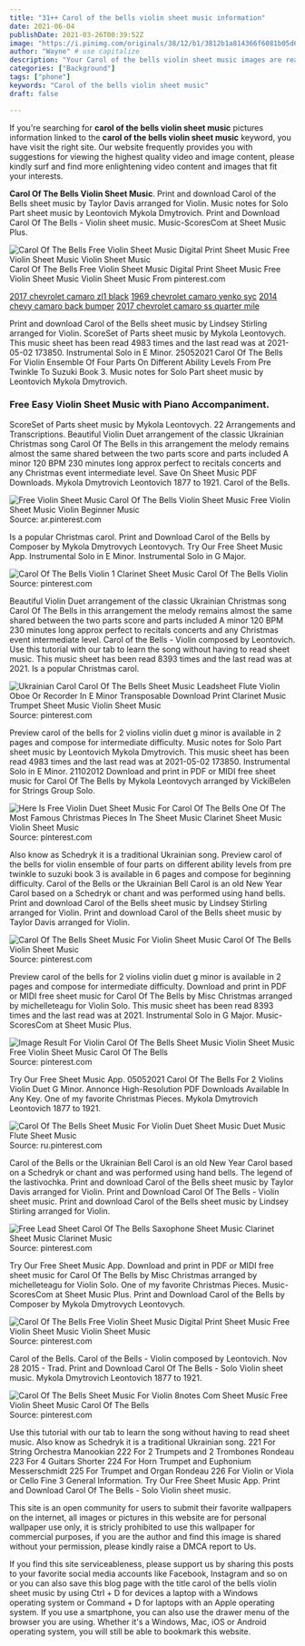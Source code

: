 ```yaml
---
title: "31++ Carol of the bells violin sheet music information"
date: 2021-06-04
publishDate: 2021-03-26T00:39:52Z
image: "https://i.pinimg.com/originals/38/12/b1/3812b1a814366f6081b05d67f07f8d77.png"
author: "Wayne" # use capitalize
description: "Your Carol of the bells violin sheet music images are ready in this website. Carol of the bells violin sheet music are a topic that is being searched for and liked by netizens today. You can Get the Carol of the bells violin sheet music files here. Download all free photos."
categories: ["Background"]
tags: ["phone"]
keywords: "Carol of the bells violin sheet music"
draft: false

---
```


If you're searching for **carol of the bells violin sheet music** pictures information linked to the **carol of the bells violin sheet music** keyword, you have visit the right  site.  Our website frequently  provides you with  suggestions  for viewing  the highest  quality video and image  content, please kindly surf and find more enlightening video content and images  that fit your interests.

**Carol Of The Bells Violin Sheet Music**. Print and download Carol of the Bells sheet music by Taylor Davis arranged for Violin. Music notes for Solo Part sheet music by Leontovich Mykola Dmytrovich. Print and Download Carol Of The Bells - Violin sheet music. Music-ScoresCom at Sheet Music Plus.

![Carol Of The Bells Free Violin Sheet Music Digital Print Sheet Music Free Violin Sheet Music Violin Sheet Music](https://i.pinimg.com/originals/a0/6a/08/a06a08ef301b1a19356b32d54bf77499.jpg "Carol Of The Bells Free Violin Sheet Music Digital Print Sheet Music Free Violin Sheet Music Violin Sheet Music")
Carol Of The Bells Free Violin Sheet Music Digital Print Sheet Music Free Violin Sheet Music Violin Sheet Music From pinterest.com

[2017 chevrolet camaro zl1 black](/2017-chevrolet-camaro-zl1-black/)
[1969 chevrolet camaro yenko syc](/1969-chevrolet-camaro-yenko-syc/)
[2014 chevy camaro back bumper](/2014-chevy-camaro-back-bumper/)
[2017 chevrolet camaro ss quarter mile](/2017-chevrolet-camaro-ss-quarter-mile/)

Print and download Carol of the Bells sheet music by Lindsey Stirling arranged for Violin. ScoreSet of Parts sheet music by Mykola Leontovych. This music sheet has been read 4983 times and the last read was at 2021-05-02 173850. Instrumental Solo in E Minor. 25052021 Carol Of The Bells For Violin Ensemble Of Four Parts On Different Ability Levels From Pre Twinkle To Suzuki Book 3. Music notes for Solo Part sheet music by Leontovich Mykola Dmytrovich.

### Free Easy Violin Sheet Music with Piano Accompaniment.

ScoreSet of Parts sheet music by Mykola Leontovych. 22 Arrangements and Transcriptions. Beautiful Violin Duet arrangement of the classic Ukrainian Christmas song Carol Of The Bells in this arrangement the melody remains almost the same shared between the two parts score and parts included A minor 120 BPM 230 minutes long approx perfect to recitals concerts and any Christmas event intermediate level. Save On Sheet Music PDF Downloads. Mykola Dmytrovich Leontovich 1877 to 1921. Carol of the Bells.


![Free Violin Sheet Music Carol Of The Bells Violin Sheet Music Free Violin Sheet Music Violin Beginner Music](https://i.pinimg.com/originals/bc/1a/32/bc1a320b7ecc909331613bdb74051f30.jpg "Free Violin Sheet Music Carol Of The Bells Violin Sheet Music Free Violin Sheet Music Violin Beginner Music")
Source: ar.pinterest.com

Is a popular Christmas carol. Print and Download Carol of the Bells by Composer by Mykola Dmytrovych Leontovych. Try Our Free Sheet Music App. Instrumental Solo in E Minor. Instrumental Solo in G Major.

![Carol Of The Bells Violin 1 Clarinet Sheet Music Carol Of The Bells Violin](https://i.pinimg.com/originals/37/0c/5a/370c5a1ca2af60d1f63750e6d1913c60.png "Carol Of The Bells Violin 1 Clarinet Sheet Music Carol Of The Bells Violin")
Source: pinterest.com

Beautiful Violin Duet arrangement of the classic Ukrainian Christmas song Carol Of The Bells in this arrangement the melody remains almost the same shared between the two parts score and parts included A minor 120 BPM 230 minutes long approx perfect to recitals concerts and any Christmas event intermediate level. Carol of the Bells - Violin composed by Leontovich. Use this tutorial with our tab to learn the song without having to read sheet music. This music sheet has been read 8393 times and the last read was at 2021. Is a popular Christmas carol.

![Ukrainian Carol Carol Of The Bells Sheet Music Leadsheet Flute Violin Oboe Or Recorder In E Minor Transposable Download Print Clarinet Music Trumpet Sheet Music Violin Sheet Music](https://i.pinimg.com/originals/35/bd/0e/35bd0e74df4e1e3617b3a4ed346065d6.gif "Ukrainian Carol Carol Of The Bells Sheet Music Leadsheet Flute Violin Oboe Or Recorder In E Minor Transposable Download Print Clarinet Music Trumpet Sheet Music Violin Sheet Music")
Source: pinterest.com

Preview carol of the bells for 2 violins violin duet g minor is available in 2 pages and compose for intermediate difficulty. Music notes for Solo Part sheet music by Leontovich Mykola Dmytrovich. This music sheet has been read 4983 times and the last read was at 2021-05-02 173850. Instrumental Solo in E Minor. 21102012 Download and print in PDF or MIDI free sheet music for Carol Of The Bells by Mykola Leontovych arranged by VickiBelen for Strings Group Solo.

![Here Is Free Violin Duet Sheet Music For Carol Of The Bells One Of The Most Famous Christmas Pieces In The Sheet Music Clarinet Sheet Music Violin Sheet Music](https://i.pinimg.com/736x/75/dd/cb/75ddcb8d9ff4deb2cbb6b5eff554a0db.jpg "Here Is Free Violin Duet Sheet Music For Carol Of The Bells One Of The Most Famous Christmas Pieces In The Sheet Music Clarinet Sheet Music Violin Sheet Music")
Source: pinterest.com

Also know as Schedryk it is a traditional Ukrainian song. Preview carol of the bells for violin ensemble of four parts on different ability levels from pre twinkle to suzuki book 3 is available in 6 pages and compose for beginning difficulty. Carol of the Bells or the Ukrainian Bell Carol is an old New Year Carol based on a Schedryk or chant and was performed using hand bells. Print and download Carol of the Bells sheet music by Lindsey Stirling arranged for Violin. Print and download Carol of the Bells sheet music by Taylor Davis arranged for Violin.

![Carol Of The Bells Sheet Music For Violin Sheet Music Carol Of The Bells Violin Sheet Music](https://i.pinimg.com/originals/e8/00/f6/e800f643d1ffc6058280094714662663.gif "Carol Of The Bells Sheet Music For Violin Sheet Music Carol Of The Bells Violin Sheet Music")
Source: pinterest.com

Preview carol of the bells for 2 violins violin duet g minor is available in 2 pages and compose for intermediate difficulty. Download and print in PDF or MIDI free sheet music for Carol Of The Bells by Misc Christmas arranged by michelleteagu for Violin Solo. This music sheet has been read 8393 times and the last read was at 2021. Instrumental Solo in G Major. Music-ScoresCom at Sheet Music Plus.

![Image Result For Violin Carol Of The Bells Sheet Music Violin Sheet Music Free Violin Sheet Music Carol Of The Bells](https://i.pinimg.com/originals/06/08/dc/0608dc59830bcc1a798e3b38f9cfb69c.png "Image Result For Violin Carol Of The Bells Sheet Music Violin Sheet Music Free Violin Sheet Music Carol Of The Bells")
Source: pinterest.com

Try Our Free Sheet Music App. 05052021 Carol Of The Bells For 2 Violins Violin Duet G Minor. Annonce High-Resolution PDF Downloads Available In Any Key. One of my favorite Christmas Pieces. Mykola Dmytrovich Leontovich 1877 to 1921.

![Carol Of The Bells Sheet Music For Violin Duet Sheet Music Duet Music Flute Sheet Music](https://i.pinimg.com/originals/db/6a/07/db6a07bcb6d245493ac58296064ef033.gif "Carol Of The Bells Sheet Music For Violin Duet Sheet Music Duet Music Flute Sheet Music")
Source: ru.pinterest.com

Carol of the Bells or the Ukrainian Bell Carol is an old New Year Carol based on a Schedryk or chant and was performed using hand bells. The legend of the lastivochka. Print and download Carol of the Bells sheet music by Taylor Davis arranged for Violin. Print and Download Carol Of The Bells - Violin sheet music. Print and download Carol of the Bells sheet music by Lindsey Stirling arranged for Violin.

![Free Lead Sheet Carol Of The Bells Saxophone Sheet Music Clarinet Sheet Music Clarinet Music](https://i.pinimg.com/originals/85/c5/e0/85c5e02fe6af7377fdbd43b7c8cbc598.jpg "Free Lead Sheet Carol Of The Bells Saxophone Sheet Music Clarinet Sheet Music Clarinet Music")
Source: pinterest.com

Try Our Free Sheet Music App. Download and print in PDF or MIDI free sheet music for Carol Of The Bells by Misc Christmas arranged by michelleteagu for Violin Solo. One of my favorite Christmas Pieces. Music-ScoresCom at Sheet Music Plus. Print and Download Carol of the Bells by Composer by Mykola Dmytrovych Leontovych.

![Carol Of The Bells Free Violin Sheet Music Digital Print Sheet Music Free Violin Sheet Music Violin Sheet Music](https://i.pinimg.com/originals/a0/6a/08/a06a08ef301b1a19356b32d54bf77499.jpg "Carol Of The Bells Free Violin Sheet Music Digital Print Sheet Music Free Violin Sheet Music Violin Sheet Music")
Source: pinterest.com

Carol of the Bells. Carol of the Bells - Violin composed by Leontovich. Nov 28 2015 - Trad. Print and Download Carol Of The Bells - Solo Violin sheet music. Mykola Dmytrovich Leontovich 1877 to 1921.

![Carol Of The Bells Sheet Music For Violin 8notes Com Sheet Music Free Violin Sheet Music Carol Of The Bells](https://i.pinimg.com/originals/38/12/b1/3812b1a814366f6081b05d67f07f8d77.png "Carol Of The Bells Sheet Music For Violin 8notes Com Sheet Music Free Violin Sheet Music Carol Of The Bells")
Source: pinterest.com

Use this tutorial with our tab to learn the song without having to read sheet music. Also know as Schedryk it is a traditional Ukrainian song. 221 For String Orchestra Manookian 222 For 2 Trumpets and 2 Trombones Rondeau 223 For 4 Guitars Shorter 224 For Horn Trumpet and Euphonium Messerschmidt 225 For Trumpet and Organ Rondeau 226 For Violin or Viola or Cello Fine 3 General Information. Try Our Free Sheet Music App. Print and Download Carol Of The Bells - Solo Violin sheet music.

This site is an open community for users to submit their favorite wallpapers on the internet, all images or pictures in this website are for personal wallpaper use only, it is stricly prohibited to use this wallpaper for commercial purposes, if you are the author and find this image is shared without your permission, please kindly raise a DMCA report to Us.

If you find this site serviceableness, please support us by sharing this posts to your favorite social media accounts like Facebook, Instagram and so on or you can also save this blog page with the title carol of the bells violin sheet music by using Ctrl + D for devices a laptop with a Windows operating system or Command + D for laptops with an Apple operating system. If you use a smartphone, you can also use the drawer menu of the browser you are using. Whether it's a Windows, Mac, iOS or Android operating system, you will still be able to bookmark this website.
